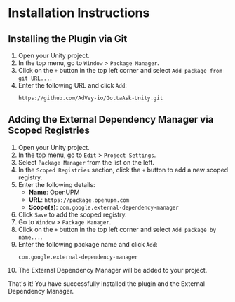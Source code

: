 # Installation Instructions
## Installing the Plugin via Git

1. Open your Unity project.
2. In the top menu, go to `Window` > `Package Manager`.
3. Click on the `+` button in the top left corner and select `Add package from git URL...`.
4. Enter the following URL and click `Add`:
    ```
    https://github.com/AdVey-io/GottaAsk-Unity.git
    ```

## Adding the External Dependency Manager via Scoped Registries

1. Open your Unity project.
2. In the top menu, go to `Edit` > `Project Settings`.
3. Select `Package Manager` from the list on the left.
4. In the `Scoped Registries` section, click the `+` button to add a new scoped registry.
5. Enter the following details:
    - **Name**: OpenUPM
    - **URL**: `https://package.openupm.com`
    - **Scope(s)**: `com.google.external-dependency-manager`
6. Click `Save` to add the scoped registry.
7. Go to `Window` > `Package Manager`.
8. Click on the `+` button in the top left corner and select `Add package by name...`.
9. Enter the following package name and click `Add`:
    ```
    com.google.external-dependency-manager
    ```
10. The External Dependency Manager will be added to your project.

That's it! You have successfully installed the plugin and the External Dependency Manager.
